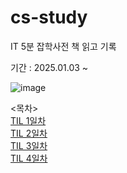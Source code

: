 # cs-study
IT 5분 잡학사전 책 읽고 기록

기간 : 2025.01.03 ~ 

![image](https://github.com/user-attachments/assets/ee9e0364-506f-4c9e-a13b-34c52f84b4ce)


<목차> <br/>
[TIL 1일차](TIL1.md) <br/>
[TIL 2일차](TIL2.md) <br/>
[TIL 3일차](TIL3.md) <br/>
[TIL 4일차](TIL4.md) <br/>
